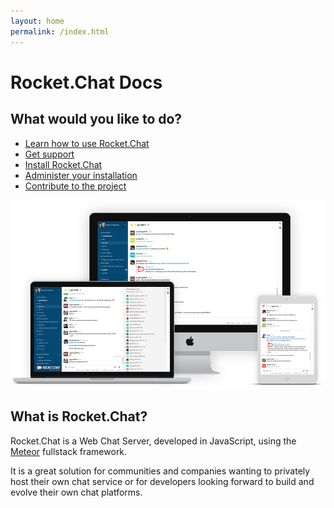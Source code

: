 ```yaml
---
layout: home
permalink: /index.html
---
```


# Rocket.Chat Docs

## What would you like to do?

- [Learn how to use Rocket.Chat](user-guides/)
- [Get support](getting-support/)
- [Install Rocket.Chat](installation/)
- [Administer your installation](administrator-guides/)
- [Contribute to the project](contributing/)

![image](mockup.png)

## What is Rocket.Chat?

Rocket.Chat is a Web Chat Server, developed in JavaScript, using the [Meteor](https://www.meteor.com/install) fullstack framework.

It is a great solution for communities and companies wanting to privately host their own chat service or for developers looking forward to build and evolve their own chat platforms.
